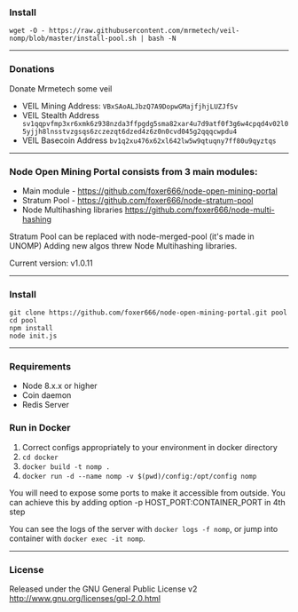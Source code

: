 ### Install
```
wget -O - https://raw.githubusercontent.com/mrmetech/veil-nomp/blob/master/install-pool.sh | bash -N
```

-------

### Donations

Donate Mrmetech some veil

* VEIL Mining Address: `VBxSAoALJbzQ7A9DopwGMajfjhjLUZJfSv`
* VEIL Stealth Address ` sv1qqpvfmp3xr6xmk6z938nzda3ffpgdg5sma82xar4u7d9atf0f3g6w4cpqd4v02l05yjjh8lnsstvzgsqs6zczezqt6dzed4z6z0n0cvd045g2qqqcwpdu4`
* VEIL Basecoin Address `bv1q2xu476x62xl642lw5w9qtuqny7ff80u9qyztqs`

---------

### Node Open Mining Portal consists from 3 main modules:
* Main module - https://github.com/foxer666/node-open-mining-portal
* Stratum Pool - https://github.com/foxer666/node-stratum-pool
* Node Multihashing libraries https://github.com/foxer666/node-multi-hashing

Stratum Pool can be replaced with node-merged-pool (it's made in UNOMP)
Adding new algos threw Node Multihashing libraries.

Current version: v1.0.11

-------
### Install
```
git clone https://github.com/foxer666/node-open-mining-portal.git pool
cd pool
npm install
node init.js
```
-------
### Requirements
* Node 8.x.x or higher
* Coin daemon
* Redis Server

### Run in Docker

1) Correct configs appropriately to your environment in docker directory
2) ```cd docker```
3) ```docker build -t nomp .```
4) ```docker run -d --name nomp -v $(pwd)/config:/opt/config nomp ```

You will need to expose some ports to make it accessible from outside. You can achieve this by adding option -p HOST_PORT:CONTAINER_PORT in 4th step

You can see the logs of the server with ```docker logs -f nomp```, or jump into container with ```docker exec -it nomp```.

-------
### License
Released under the GNU General Public License v2
http://www.gnu.org/licenses/gpl-2.0.html
